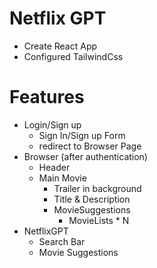 # Netflix GPT

- Create React App
- Configured TailwindCss



# Features

- Login/Sign up
   - Sign In/Sign up Form
   - redirect to Browser Page
- Browser (after authentication)
   - Header
   - Main Movie
     - Trailer in background
     - Title & Description
     - MovieSuggestions
         - MovieLists * N
- NetflixGPT
   - Search Bar
   - Movie Suggestions
   